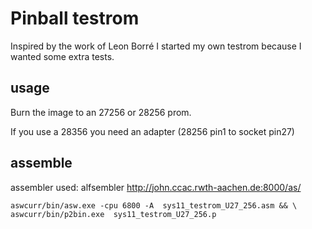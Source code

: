 # Pinball testrom

Inspired by the work of Leon Borré I started my own testrom because I wanted some extra tests.

## usage

Burn the image to an 27256 or 28256 prom. 

If you use a 28356 you need an adapter (28256 pin1 to socket pin27)

## assemble

assembler used: alfsembler http://john.ccac.rwth-aachen.de:8000/as/
```
aswcurr/bin/asw.exe -cpu 6800 -A  sys11_testrom_U27_256.asm && \
aswcurr/bin/p2bin.exe  sys11_testrom_U27_256.p 
```